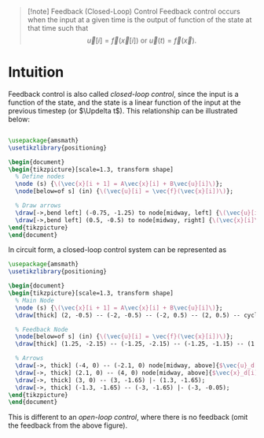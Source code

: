 >[!note] Feedback (Closed-Loop) Control
>Feedback control occurs when the input at a given time is the output of function of the state at that time such that
>$$\vec{u}[i]=\vec{f}(\vec{x}[i]) \text{ }\text{ }\text{ or }\text{ }\text{ } \vec{u}(t)=\vec{f}(\vec{x}).$$

# Intuition
Feedback control is also called *closed-loop control*, since the input is a function of the state, and the state is a linear function of the input at the previous timestep (or $\Updelta t$). This relationship can be illustrated below:
```tikz

\usepackage{amsmath}
\usetikzlibrary{positioning}

\begin{document}
\begin{tikzpicture}[scale=1.3, transform shape]
  % Define nodes
  \node (s) {\(\vec{x}[i + 1] = A\vec{x}[i] + B\vec{u}[i]\)};
  \node[below=of s] (in) {\(\vec{u}[i] = \vec{f}(\vec{x}[i])\)};

  % Draw arrows
  \draw[->,bend left] (-0.75, -1.25) to node[midway, left] {\(\vec{u}[i]\)} (-0.5, -0.5);
  \draw[->,bend left] (0.5, -0.5) to node[midway, right] {\(\vec{x}[i]\)} (0.75, -1.25);
\end{tikzpicture}
\end{document}
```
In circuit form, a closed-loop control system can be represented as
```tikz
\usepackage{amsmath}
\usetikzlibrary{positioning}

\begin{document}
\begin{tikzpicture}[scale=1.3, transform shape]
  % Main Node
  \node (s) {\(\vec{x}[i + 1] = A\vec{x}[i] + B\vec{u}[i]\)};
  \draw[thick] (2, -0.5) -- (-2, -0.5) -- (-2, 0.5) -- (2, 0.5) -- cycle;

  % Feedback Node
  \node[below=of s] (in) {\(\vec{u}[i] = \vec{f}(\vec{x}[i])\)};
  \draw[thick] (1.25, -2.15) -- (-1.25, -2.15) -- (-1.25, -1.15) -- (1.25, -1.15) -- cycle;

  % Arrows
  \draw[->, thick] (-4, 0) -- (-2.1, 0) node[midway, above]{$\vec{u}_d[i]$};
  \draw[->, thick] (2.1, 0) -- (4, 0) node[midway, above]{$\vec{x}_d[i]$};
  \draw[->, thick] (3, 0) -- (3, -1.65) |- (1.3, -1.65);
  \draw[->, thick] (-1.3, -1.65) -- (-3, -1.65) |- (-3, -0.05);
\end{tikzpicture}
\end{document}
```
This is different to an *open-loop control*, where there is no feedback (omit the feedback from the above figure).